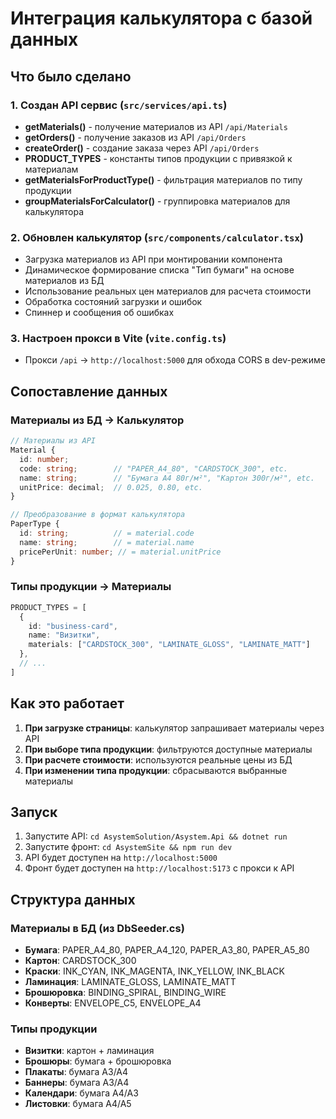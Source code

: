 # Интеграция калькулятора с базой данных

## Что было сделано

### 1. Создан API сервис (`src/services/api.ts`)
- **getMaterials()** - получение материалов из API `/api/Materials`
- **getOrders()** - получение заказов из API `/api/Orders` 
- **createOrder()** - создание заказа через API `/api/Orders`
- **PRODUCT_TYPES** - константы типов продукции с привязкой к материалам
- **getMaterialsForProductType()** - фильтрация материалов по типу продукции
- **groupMaterialsForCalculator()** - группировка материалов для калькулятора

### 2. Обновлен калькулятор (`src/components/calculator.tsx`)
- Загрузка материалов из API при монтировании компонента
- Динамическое формирование списка "Тип бумаги" на основе материалов из БД
- Использование реальных цен материалов для расчета стоимости
- Обработка состояний загрузки и ошибок
- Спиннер и сообщения об ошибках

### 3. Настроен прокси в Vite (`vite.config.ts`)
- Прокси `/api` → `http://localhost:5000` для обхода CORS в dev-режиме

## Сопоставление данных

### Материалы из БД → Калькулятор
```typescript
// Материалы из API
Material {
  id: number;
  code: string;        // "PAPER_A4_80", "CARDSTOCK_300", etc.
  name: string;        // "Бумага A4 80г/м²", "Картон 300г/м²", etc.
  unitPrice: decimal;  // 0.025, 0.80, etc.
}

// Преобразование в формат калькулятора
PaperType {
  id: string;          // = material.code
  name: string;        // = material.name  
  pricePerUnit: number; // = material.unitPrice
}
```

### Типы продукции → Материалы
```typescript
PRODUCT_TYPES = [
  {
    id: "business-card",
    name: "Визитки", 
    materials: ["CARDSTOCK_300", "LAMINATE_GLOSS", "LAMINATE_MATT"]
  },
  // ...
]
```

## Как это работает

1. **При загрузке страницы**: калькулятор запрашивает материалы через API
2. **При выборе типа продукции**: фильтруются доступные материалы
3. **При расчете стоимости**: используются реальные цены из БД
4. **При изменении типа продукции**: сбрасываются выбранные материалы

## Запуск

1. Запустите API: `cd AsystemSolution/Asystem.Api && dotnet run`
2. Запустите фронт: `cd AsystemSite && npm run dev`
3. API будет доступен на `http://localhost:5000`
4. Фронт будет доступен на `http://localhost:5173` с прокси к API

## Структура данных

### Материалы в БД (из DbSeeder.cs)
- **Бумага**: PAPER_A4_80, PAPER_A4_120, PAPER_A3_80, PAPER_A5_80
- **Картон**: CARDSTOCK_300
- **Краски**: INK_CYAN, INK_MAGENTA, INK_YELLOW, INK_BLACK
- **Ламинация**: LAMINATE_GLOSS, LAMINATE_MATT
- **Брошюровка**: BINDING_SPIRAL, BINDING_WIRE
- **Конверты**: ENVELOPE_C5, ENVELOPE_A4

### Типы продукции
- **Визитки**: картон + ламинация
- **Брошюры**: бумага + брошюровка  
- **Плакаты**: бумага A3/A4
- **Баннеры**: бумага A3/A4
- **Календари**: бумага A4/A3
- **Листовки**: бумага A4/A5
